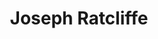 ---
layout: page
title: Joseph Ratcliffe
description: PhD student
img: assets/img/people/joe_ratcliffe_profile.jpg
importance: 0
category: current
---